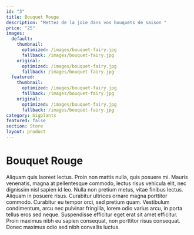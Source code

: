 ```yaml
---
id: "3"
title: Bouquet Rouge
description: "Mettez de la joie dans vos bouquets de saison "
price: "25"
images:
  default:
    thumbnail:
      optimized: /images/bouquet-fairy.jpg
      fallback: /images/bouquet-fairy.jpg
    original:
      optimized: /images/bouquet-fairy.jpg
      fallback: /images/bouquet-fairy.jpg
  featured:
    thumbnail:
      optimized: /images/bouquet-fairy.jpg
      fallback: /images/bouquet-fairy.jpg
    original:
      optimized: /images/bouquet-fairy.jpg
      fallback: /images/bouquet-fairy.jpg
category: bigplants
featured: false
section: Store
layout: product
---
```

# Bouquet Rouge

Aliquam quis laoreet lectus. Proin non mattis nulla, quis posuere mi. Mauris venenatis, magna at pellentesque commodo, lectus risus vehicula elit, nec dignissim nisl sapien id leo. Nulla non pretium metus, vitae finibus lectus. Aliquam in posuere risus. Curabitur ultrices ornare magna porttitor commodo. Curabitur eu tempor orci, sed pretium quam. Vestibulum condimentum, arcu nec pulvinar fringilla, lorem odio varius arcu, in porta tellus eros sed neque. Suspendisse efficitur eget erat sit amet efficitur. Proin maximus nibh eu sapien consequat, non porttitor risus consequat. Donec maximus odio sed nibh convallis luctus.